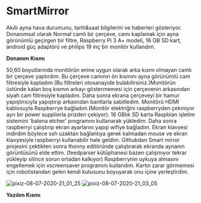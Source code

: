 # SmartMirror
Akıllı ayna hava durumunu, tarih&saat bilgilerini ve haberleri gösteriyor. Donanımsal olarak Normal camlı bir çerçeve, camı kaplamak için ayna görünümlü geçirgen bir filtre, Raspberry Pi 3 A+ modeli, 16 GB SD kart, android güç adaptörü ve philips 19 inç bir monitör kullandım.

**Donanım Kısmı**


50,60 boyutlarında monitörün enine uygun olarak arka kısmı olmayan camlı bir çerçeve yaptırdım. Bu çerçeve camının ön kısmını ayna görünümlü cam filtresiyle kapladım.(Bu filtreleri otosanayide bulabilirsiniz.)Monitörün üstünde kalan boş kısmın arkayı göstermemesi için çerçevenin arkasından siyah cam filtresiyle kapladım. Daha sonra ekrana çerçeveyi bir hamur yapıştırıcıyla yapıştırıp arkasndan bantlarla sabitledim. Monitörü HDMI kablosuyla Raspberrye bağladım.(Monitör elektriğini raspberryden çekmiyor ayrı bir power supplierla prizden çekiyor). 16 GBlık SD karta Raspbian işletim sistemini 'balena etcher' programını kullanarak yükledim. Daha sonra raspberryi çalıştırıp ekran ayarlarını yapıp wifiye bağladım. Ekran klavyesi indirdim böylece ssh uzaktan bağlantıya gerek kalmadan mouse ve ekran klavyesiyle raspberryi kullanabilir hale geldim. Githubdan Smart mirror projesini çektikten sonra thonny editöründe çalıştırarak ekranda aynanın görüntüsünü elde ettim. (feedparser kütüphanesi bazen çalışmıyor tekrar yükleyip silince sorun ortadan kalkıyor) Raspberrynin uykuya almasını engellemek için xscreensaver programını kullandım. Kartın zarar görmemesi için robotistandan gelen kendi kutusunu boyuyarak onu içine yerleştirdim.


![pixiz-08-07-2020-21_01_25](https://user-images.githubusercontent.com/26454080/86959684-f33e6900-c166-11ea-8ed0-663d2f697be2.jpg)
![pixiz-08-07-2020-21_03_05](https://user-images.githubusercontent.com/26454080/86959688-f46f9600-c166-11ea-80bb-2dd1a9237a47.jpg)

**Yazılım Kısmı**
